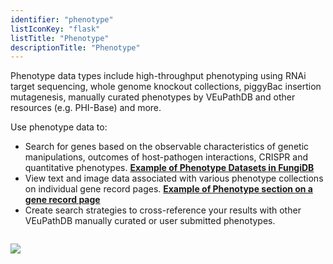 ```yaml
---
identifier: "phenotype"
listIconKey: "flask"
listTitle: "Phenotype"
descriptionTitle: "Phenotype"
---
```

<p>Phenotype data types include high-throughput phenotyping using RNAi target sequencing, whole genome knockout collections, piggyBac insertion mutagenesis, manually curated phenotypes by VEuPathDB and other resources (e.g. PHI-Base) and more.</p>
<p>Use phenotype data to:</p>
<ul>
  <li>Search for genes based on the observable characteristics of genetic manipulations, outcomes of host-pathogen interactions, CRISPR and quantitative phenotypes. <a href="#"><b>Example of Phenotype Datasets in FungiDB</b></a></li>  
  <li>View text and image data associated with various phenotype collections on individual gene record pages. <a href="#"><b>Example of Phenotype section on a gene record page</b></a></li>
  <li>Create search strategies to cross-reference your results with other VEuPathDB manually curated or user submitted phenotypes.</li>
</ul>
<img style="margin-top: 1em" src="{{ "/assets/images/resources_tools/phenotype1.png" | absolute_url }}"/>
